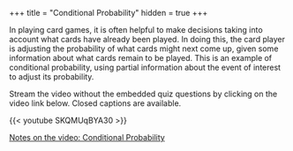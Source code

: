 +++
title = "Conditional Probability"
hidden = true
+++

In playing card games, it is often helpful to make decisions taking into account what cards have already been played. In doing this, the card player is adjusting the probability of what cards might next come up, given some information about what cards remain to be played. This is an example of conditional probability, using partial information about the event of interest to adjust its probability.

Stream the video without the embedded quiz questions by clicking on the video link below. Closed captions are available.

{{< youtube SKQMUqBYA30 >}}

[Notes on the video: Conditional Probability](../4-2-Conditional-Probability.pdf)